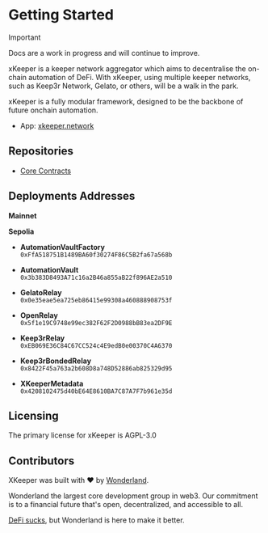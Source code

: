 # Getting Started

> [!IMPORTANT]  
> Docs are a work in progress and will continue to improve.

xKeeper is a keeper network aggregator which aims to decentralise the on-chain automation of DeFi. With xKeeper, using multiple keeper networks, such as Keep3r Network, Gelato, or others, will be a walk in the park.

xKeeper is a fully modular framework, designed to be the backbone of future onchain automation.

- App: [xkeeper.network](https://xkeeper.network/)

## Repositories

- [Core Contracts](https://github.com/defi-wonderland/xkeeper-core)

## Deployments Addresses

**Mainnet**

**Sepolia**

- **AutomationVaultFactory**  
  `0xFfA518751B1489BA60f30274F86C5B2fa67a568b`

- **AutomationVault**  
  `0x3b383D8493A71c16a2B46a855aB22f896AE2a510`

- **GelatoRelay**  
  `0x0e35eae5ea725eb86415e99308a460888908753f`

- **OpenRelay**  
  `0x5f1e19C9748e99ec382F62F2D0988bB83ea2DF9E`

- **Keep3rRelay**  
  `0xEB069E36C84C67CC524c4E9edB0e00370C4A6370`

- **Keep3rBondedRelay**  
  `0x8422F45a763a2b608D8a748D52886ab825329d95`

- **XKeeperMetadata**  
  `0x4208102475d40bE64E8610BA7C87A7F7b961e35d`

## Licensing

The primary license for xKeeper is AGPL-3.0

## Contributors

XKeeper was built with ❤️ by [Wonderland](https://defi.sucks).

Wonderland the largest core development group in web3. Our commitment is to a financial future that's open, decentralized, and accessible to all.

[DeFi sucks](https://defi.sucks), but Wonderland is here to make it better.
